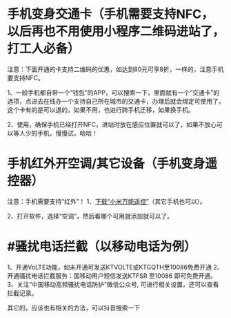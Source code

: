 
# 手机变身交通卡（手机需要支持NFC，以后再也不用使用小程序二维码进站了，打工人必备）
注意：下面开通的卡支持二维码的优惠，如达到80元可享8折，一样的，注意手机要支持NFC。

1、一般手机都自带一个“钱包”的APP，可以搜索一下，里面就有一个“交通卡”的选项，点进去在线办一个支持自己所在城市的交通卡，办理后就会绑定可使用了，这个卡有的是可以退的，如果不用，也进行跨手机迁移，如果换手机。

2、使用，确保手机已经打开NFC，进站时放在感应位置就可以了，如果不放心可以等人少的手机，慢慢试，哈哈！


# 手机红外开空调/其它设备（手机变身遥控器）
注意：手机需要支持“红外”！
1、[下载“小米万能遥控”](https://m.app.mi.com/details?id=com.duokan.phone.remotecontroller#)（其它手机也可以）。

2、打开软件，选择“空调”，然后看哪个可用就添加就可以了。




# #骚扰电话拦截（以移动电话为例）
1、开通VoLTE功能，如未开通可发送KTVOLTE或KTGQTH至10086免费开通
2、开通骚扰电话拦截服务：国移动用户短信发送KTFSR 至10086 即可免费开通。
3、关注“中国移动高频骚扰电话防护”微信公众号, 可进行相关设置，还可以查看拦截记录。

其它的，应该也有相关的方法，可以抖音搜索一下